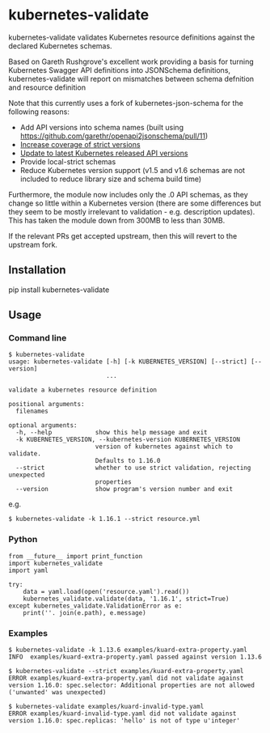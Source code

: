 # kubernetes-validate

kubernetes-validate validates Kubernetes resource definitions against the
declared Kubernetes schemas.

Based on Gareth Rushgrove's excellent work providing a basis for turning Kubernetes
Swagger API definitions into JSONSchema definitions, kubernetes-validate will report
on mismatches between schema defnition and resource definition

Note that this currently uses a fork of kubernetes-json-schema for the following reasons:
* Add API versions into schema names (built using https://github.com/garethr/openapi2jsonschema/pull/11)
* [Increase coverage of strict versions](https://github.com/garethr/kubernetes-json-schema/pull/8)
* [Update to latest Kubernetes released API versions](https://github.com/garethr/kubernetes-json-schema/pull/8)
* Provide local-strict schemas
* Reduce Kubernetes version support (v1.5 and v1.6 schemas are not included to reduce
  library size and schema build time)

Furthermore, the module now includes only the .0 API schemas, as they change so little within a Kubernetes
version (there are some differences but they seem to be mostly irrelevant to validation - e.g. description
updates). This has taken the module down from 300MB to less than 30MB.

If the relevant PRs get accepted upstream, then this will revert to the upstream fork.

## Installation

pip install kubernetes-validate

## Usage

### Command line

```
$ kubernetes-validate
usage: kubernetes-validate [-h] [-k KUBERNETES_VERSION] [--strict] [--version]
                           ...

validate a kubernetes resource definition

positional arguments:
  filenames

optional arguments:
  -h, --help            show this help message and exit
  -k KUBERNETES_VERSION, --kubernetes-version KUBERNETES_VERSION
                        version of kubernetes against which to validate.
                        Defaults to 1.16.0
  --strict              whether to use strict validation, rejecting unexpected
                        properties
  --version             show program's version number and exit
```

e.g.

```
$ kubernetes-validate -k 1.16.1 --strict resource.yml
```

### Python

```
from __future__ import print_function
import kubernetes_validate
import yaml

try:
    data = yaml.load(open('resource.yaml').read())
    kubernetes_validate.validate(data, '1.16.1', strict=True)
except kubernetes_validate.ValidationError as e:
    print(''. join(e.path), e.message)
```

### Examples

```
$ kubernetes-validate -k 1.13.6 examples/kuard-extra-property.yaml
INFO  examples/kuard-extra-property.yaml passed against version 1.13.6
```

```
$ kubernetes-validate --strict examples/kuard-extra-property.yaml
ERROR examples/kuard-extra-property.yaml did not validate against version 1.16.0: spec.selector: Additional properties are not allowed ('unwanted' was unexpected)
```

```
$ kubernetes-validate examples/kuard-invalid-type.yaml
ERROR examples/kuard-invalid-type.yaml did not validate against version 1.16.0: spec.replicas: 'hello' is not of type u'integer'
```

